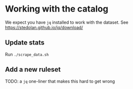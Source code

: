 # Working with the catalog

We expect you have `jq` installed to work with the dataset.
See https://stedolan.github.io/jq/download/

## Update stats

Run `./scrape_data.sh`

## Add a new ruleset

TODO: a `jq` one-liner that makes this hard to get wrong
